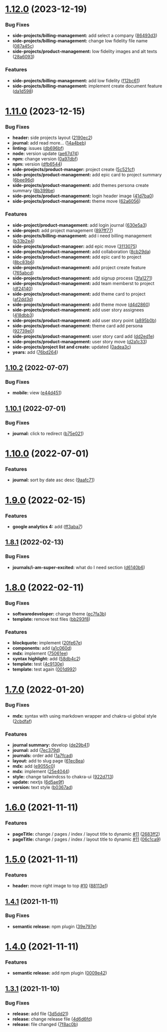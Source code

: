 # [1.12.0](https://github.com/boraoren/boraoren.github.io/compare/v1.11.0...v1.12.0) (2023-12-19)


### Bug Fixes

* **side-projects/billing-management:** add select a company ([86493d3](https://github.com/boraoren/boraoren.github.io/commit/86493d359f64c079a5d50431efa0116ffd31d9b4))
* **side-projects/billing-management:** change low fidelity file name ([087a45c](https://github.com/boraoren/boraoren.github.io/commit/087a45cc2813733172d9658189180a667ce6073c))
* **side-projects/product-management:** low fidelity images and alt texts ([28a6093](https://github.com/boraoren/boraoren.github.io/commit/28a6093044de567f20b3ce150c8a7afc6b863534))


### Features

* **side-projects/billing-management:** add low fidelity ([f12bc61](https://github.com/boraoren/boraoren.github.io/commit/f12bc61a29933900f8d3973436841eb2a8909251))
* **side-projects/billing-management:** implement create document feature ([da1d598](https://github.com/boraoren/boraoren.github.io/commit/da1d59876fa5d87d48107b9d3f1b93d80f4df7ad))

# [1.11.0](https://github.com/boraoren/boraoren.github.io/compare/v1.10.2...v1.11.0) (2023-12-15)


### Bug Fixes

* **header:** side projects layout ([2190ec2](https://github.com/boraoren/boraoren.github.io/commit/2190ec29612d956204013c67f3cae49ca6903cfb))
* **journal:** add read more... ([14a4beb](https://github.com/boraoren/boraoren.github.io/commit/14a4beb681f6bcf735dc741e2d2b9066596fd24b))
* **linting:** issues ([db696bf](https://github.com/boraoren/boraoren.github.io/commit/db696bfe68f0a24fddeb0af3c7024bc0d565d278))
* **node:** version update ([ae67d74](https://github.com/boraoren/boraoren.github.io/commit/ae67d741f570692f9043d9ab8f4b51769d61f6d0))
* **npm:** change version ([0a97dbf](https://github.com/boraoren/boraoren.github.io/commit/0a97dbf1e79fdd71b7ad14a981e73c2999964a0b))
* **npm:** version ([dfb6544](https://github.com/boraoren/boraoren.github.io/commit/dfb6544a6d885a09f6a5de328e0a8f892dc6bd95))
* **side-proejects/product-manager:** project create ([5c521cf](https://github.com/boraoren/boraoren.github.io/commit/5c521cfae8006f9c944d718a96cce3d7ed758b53))
* **side-projects/product-management:** add epic card to project summary ([6bee96d](https://github.com/boraoren/boraoren.github.io/commit/6bee96d7748b144e2c7870745b845430e927cce7))
* **side-projects/product-management:** add themes persona create summary ([8b399be](https://github.com/boraoren/boraoren.github.io/commit/8b399be4a88749c2990436598db1a1085f308c98))
* **side-projects/product-management:** login header image ([41d7ba0](https://github.com/boraoren/boraoren.github.io/commit/41d7ba0a150992d5a96286730c309bf6b0f71e43))
* **side-projects/product-management:** theme move ([62a6056](https://github.com/boraoren/boraoren.github.io/commit/62a60563872228abd00303f3c0668d4c129321fc))


### Features

* **side-project/product-management:** add login journal ([630e5a3](https://github.com/boraoren/boraoren.github.io/commit/630e5a3feed3d0ae3d9570aabec5a4c69a7dd661))
* **side-project:** add project management ([897ff77](https://github.com/boraoren/boraoren.github.io/commit/897ff7747b733cf42c776f1b0fef456af095d337))
* **side-projects/billing-management:** add i need billing management ([b33b2e4](https://github.com/boraoren/boraoren.github.io/commit/b33b2e4caf7214dfcf60c16dd31686629d65fed5))
* **side-projects/product-manageer:** add epic move ([3113075](https://github.com/boraoren/boraoren.github.io/commit/3113075de9ec4f0666ac0a32c0f43d4e64f70886))
* **side-projects/product-management:** add collaboration ([8cb29da](https://github.com/boraoren/boraoren.github.io/commit/8cb29da71ec6d3064cfd211619485b19b839be91))
* **side-projects/product-management:** add epic card to project ([8bc83b6](https://github.com/boraoren/boraoren.github.io/commit/8bc83b6b761ef2d10012cd7192b5e9fb0785ad31))
* **side-projects/product-management:** add project create feature ([765abcd](https://github.com/boraoren/boraoren.github.io/commit/765abcd99c0a2b04d123140246e7767b00320f4f))
* **side-projects/product-management:** add signup process ([3fa1271](https://github.com/boraoren/boraoren.github.io/commit/3fa127120c1fb4dc4ff34399e6a9718d2b19a550))
* **side-projects/product-management:** add team memberst to project ([df24140](https://github.com/boraoren/boraoren.github.io/commit/df24140813a3c4723aae9c1671b4c21c26203a84))
* **side-projects/product-management:** add theme card to project ([af2dd3d](https://github.com/boraoren/boraoren.github.io/commit/af2dd3d96bf03ee1770d5687c5f17041af9ae446))
* **side-projects/product-management:** add theme move ([d4d2860](https://github.com/boraoren/boraoren.github.io/commit/d4d28607cbdf7cb4dd45af5b4413477271831a50))
* **side-projects/product-management:** add user story assignees ([418dbb3](https://github.com/boraoren/boraoren.github.io/commit/418dbb36920ca17a8143339f250e48f156ac8e2f))
* **side-projects/product-management:** add user story point ([a895b0b](https://github.com/boraoren/boraoren.github.io/commit/a895b0b2e9969fe0b492606433316e89758b6769))
* **side-projects/product-management:** theme card add persona ([92739e0](https://github.com/boraoren/boraoren.github.io/commit/92739e0b4e4ef7b0088a748356fd72f6900b35fe))
* **side-projects/product-management:** user story card add ([dd2ed1e](https://github.com/boraoren/boraoren.github.io/commit/dd2ed1e5f884c6bba1d5527572d1f2e91279c58e))
* **side-projects/product-management:** user story move ([d2a1c33](https://github.com/boraoren/boraoren.github.io/commit/d2a1c33fdfef0c515867aac9d0a00a09119a00f7))
* **side-projects/project list and create:** updated ([0adea3c](https://github.com/boraoren/boraoren.github.io/commit/0adea3c7d5196fac73258dbb21c34718d650704b))
* **years:** add ([76bd264](https://github.com/boraoren/boraoren.github.io/commit/76bd264be16e0bcfa7276b7a7a3e7f66d309f1c5))

## [1.10.2](https://github.com/boraoren/boraoren.github.io/compare/v1.10.1...v1.10.2) (2022-07-07)


### Bug Fixes

* **mobile:** view ([e44d451](https://github.com/boraoren/boraoren.github.io/commit/e44d451e47baf91273d3d30dade52a220631b5df))

## [1.10.1](https://github.com/boraoren/boraoren.github.io/compare/v1.10.0...v1.10.1) (2022-07-01)


### Bug Fixes

* **journal:** click to redirect ([b75e021](https://github.com/boraoren/boraoren.github.io/commit/b75e021eaf28d098808e07cb7741f93a456c83ab))

# [1.10.0](https://github.com/boraoren/boraoren.github.io/compare/v1.9.0...v1.10.0) (2022-07-01)


### Features

* **journal:** sort by date asc desc ([9aafc71](https://github.com/boraoren/boraoren.github.io/commit/9aafc7185132b7880c451195302beb5daa427456))

# [1.9.0](https://github.com/boraoren/boraoren.github.io/compare/v1.8.1...v1.9.0) (2022-02-15)


### Features

* **google analytics 4:** add ([ff3aba7](https://github.com/boraoren/boraoren.github.io/commit/ff3aba7318db5e41d88803497877e29b80e6d5b9))

## [1.8.1](https://github.com/boraoren/boraoren.github.io/compare/v1.8.0...v1.8.1) (2022-02-13)


### Bug Fixes

* **journals/i-am-super-excited:** what do I need section ([d6140b6](https://github.com/boraoren/boraoren.github.io/commit/d6140b6a0cb2811c95ad0ebc23f94b04ad348d8f))

# [1.8.0](https://github.com/boraoren/showcase/compare/v1.7.0...v1.8.0) (2022-02-11)


### Bug Fixes

* **softwaredeveloper:** change theme ([ec7fa3b](https://github.com/boraoren/showcase/commit/ec7fa3be8c7ae25c9e6c85f78789d65555ef5205))
* **template:** remove test files ([bb293f8](https://github.com/boraoren/showcase/commit/bb293f86d737d56107d8498af5bf8c0cbdf4a92b))


### Features

* **blockquote:** implement ([20fe67e](https://github.com/boraoren/showcase/commit/20fe67e1e377a99dfea7ef884fba4c7481cfe8bf))
* **components:** add ([a1c060d](https://github.com/boraoren/showcase/commit/a1c060dd1827429a527f2bdfe5ad088a4ad8a238))
* **mdx:** implement ([75061ee](https://github.com/boraoren/showcase/commit/75061eecd850946fc922d358a3b7d3d5c7ccd33b))
* **syntax highlight:** add ([58db4c2](https://github.com/boraoren/showcase/commit/58db4c2dd3328163031d42beaa2f497a87bfc7ea))
* **template:** test ([4c9130e](https://github.com/boraoren/showcase/commit/4c9130e7f76938c69d9f136590397374e6333095))
* **template:** test again ([001d992](https://github.com/boraoren/showcase/commit/001d992472b1d3101de62b1987b7e26a27e7d1d6))

# [1.7.0](https://github.com/boraoren/showcase/compare/v1.6.0...v1.7.0) (2022-01-20)


### Bug Fixes

* **mdx:** syntax with using markdown wrapper and chakra-ui global style ([2cbdfaf](https://github.com/boraoren/showcase/commit/2cbdfaf7c1b77a5c2400d6058eda9c671fbff753))


### Features

* **journal summary:** develop ([de29b41](https://github.com/boraoren/showcase/commit/de29b4160062be24f2ee61e5866fc30afcef8fca))
* **journal:** add ([7ec379d](https://github.com/boraoren/showcase/commit/7ec379d644af5a101dc48a1c685f70f11b7a2025))
* **journals:** order add ([1a7fcad](https://github.com/boraoren/showcase/commit/1a7fcad868c6b38d7eafc19b77f87e7d9cb39ba7))
* **layout:** add to slug page ([61ec8ea](https://github.com/boraoren/showcase/commit/61ec8ea6c25ccada5759e930a2fd23e3cebf2753))
* **mdx:** add ([e9055c0](https://github.com/boraoren/showcase/commit/e9055c01bf8b94a5af29946d90ff3c9e20029ef8))
* **mdx:** implement ([25e4044](https://github.com/boraoren/showcase/commit/25e4044293c3d7ab5692f872bf5986cdf92ae336))
* **style:** change tailwindcss to chakra-ui ([922d713](https://github.com/boraoren/showcase/commit/922d713ee3187906d2eaa3904b9b499b53f3fe5d))
* **update:** nextjs ([6d5ae9f](https://github.com/boraoren/showcase/commit/6d5ae9ff2b63cee91bb1cb19d56fc82a51455acd))
* **version:** text style ([b0367ad](https://github.com/boraoren/showcase/commit/b0367ad3a2fbb67c62bb92aaec76a57d8a651c23))

# [1.6.0](https://github.com/boraoren/showcase/compare/v1.5.0...v1.6.0) (2021-11-11)


### Features

* **pageTitle:** change / pages / index / layout title to dynamic [#11](https://github.com/boraoren/showcase/issues/11) ([2683ff2](https://github.com/boraoren/showcase/commit/2683ff2183becd303a39e43bf3c5f2f583be4537))
* **pageTitle:** change / pages / index / layout title to dynamic [#11](https://github.com/boraoren/showcase/issues/11) ([06c1ca9](https://github.com/boraoren/showcase/commit/06c1ca9fc3ddf2f3c6a11ae0b8002d7fa279c353))

# [1.5.0](https://github.com/boraoren/showcase/compare/v1.4.1...v1.5.0) (2021-11-11)


### Features

* **header:** move right image to top [#10](https://github.com/boraoren/showcase/issues/10) ([88113e1](https://github.com/boraoren/showcase/commit/88113e18f4a2b743abb27ac102a902ee23984506))

## [1.4.1](https://github.com/boraoren/showcase/compare/v1.4.0...v1.4.1) (2021-11-11)


### Bug Fixes

* **semantic release:** npm plugin ([39e797e](https://github.com/boraoren/showcase/commit/39e797eb230a398db97860d6a975b03e0fa3a4f8))

# [1.4.0](https://github.com/boraoren/showcase/compare/v1.3.1...v1.4.0) (2021-11-11)


### Features

* **semantic release:** add npm plugin ([0009e42](https://github.com/boraoren/showcase/commit/0009e42351a881ba58aadbd08c86eca1c9cb8325))

## [1.3.1](https://github.com/boraoren/showcase/compare/v1.3.0...v1.3.1) (2021-11-10)


### Bug Fixes

* **release:** add file ([3d5dd21](https://github.com/boraoren/showcase/commit/3d5dd21c8de7d6a65a063d849619ac38203324d0))
* **release:** change release file ([4d6d6fd](https://github.com/boraoren/showcase/commit/4d6d6fd6129d5571fc6fdd159d60c3c32a496fc2))
* **release:** file changed ([7f8ac0b](https://github.com/boraoren/showcase/commit/7f8ac0b6aeac96b17773cc3845a436421fa517b7))
